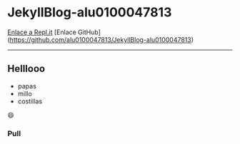 # JekyllBlog-alu0100047813

[Enlace a Repl.it](https://JekyllBlog-alu0100047813.alu0100047813.repl.co)
[Enlace GitHub] (https://github.com/alu0100047813/JekyllBlog-alu0100047813)

----------------------------------------------------
## Helllooo

* papas
* millo
* costillas

:smile:

### Pull

